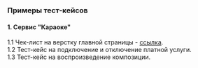 ### Примеры тест-кейсов

#### 1. Сервис "Караоке"
1.1 Чек-лист на верстку главной страницы - [ссылка](https://github.com/rsmvdeellc/test_cases/blob/main/Karaoke.tele2/ui_check_list.md).   
1.2 Тест-кейс на подключение и отключение платной услуги.   
1.3  Тест-кейс на воспроизведение композиции.  




